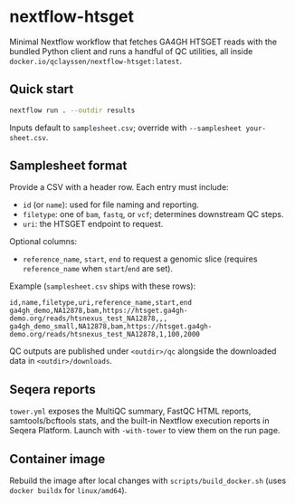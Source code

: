 # nextflow-htsget

Minimal Nextflow workflow that fetches GA4GH HTSGET reads with the bundled Python client and runs a handful of QC utilities, all inside `docker.io/qclayssen/nextflow-htsget:latest`.

## Quick start

```bash
nextflow run . --outdir results
```

Inputs default to `samplesheet.csv`; override with `--samplesheet your-sheet.csv`.

## Samplesheet format

Provide a CSV with a header row. Each entry must include:
- `id` (or `name`): used for file naming and reporting.
- `filetype`: one of `bam`, `fastq`, or `vcf`; determines downstream QC steps.
- `uri`: the HTSGET endpoint to request.

Optional columns:
- `reference_name`, `start`, `end` to request a genomic slice (requires `reference_name` when `start`/`end` are set).

Example (`samplesheet.csv` ships with these rows):

```csv
id,name,filetype,uri,reference_name,start,end
ga4gh_demo,NA12878,bam,https://htsget.ga4gh-demo.org/reads/htsnexus_test_NA12878,,,
ga4gh_demo_small,NA12878,bam,https://htsget.ga4gh-demo.org/reads/htsnexus_test_NA12878,1,100,2000
```

QC outputs are published under `<outdir>/qc` alongside the downloaded data in `<outdir>/downloads`.

## Seqera reports

`tower.yml` exposes the MultiQC summary, FastQC HTML reports, samtools/bcftools stats, and the built-in Nextflow execution reports in Seqera Platform. Launch with `-with-tower` to view them on the run page.

## Container image

Rebuild the image after local changes with `scripts/build_docker.sh` (uses `docker buildx` for `linux/amd64`).
